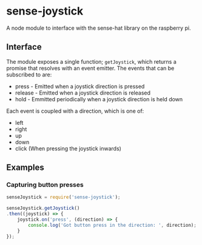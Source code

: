 # sense-joystick

A node module to interface with the sense-hat library on the raspberry pi.

## Interface

The module exposes a single function; `getJoystick`, which returns a promise
that resolves with an event emitter. The events that can be subscribed to are:

* press - Emitted when a joystick direction is pressed
* release - Emitted when a joystick direction is released
* hold - Emmitted periodically when a joystick direction is held down

Each event is coupled with a direction, which is one of:

* left
* right
* up
* down
* click (When pressing the joystick inwards)

## Examples

### Capturing button presses

```javascript
senseJoystick = require('sense-joystick');

senseJoystick.getJoystick()
.then((joystick) => {
	joystick.on('press', (direction) => {
		console.log('Got button press in the direction: ', direction);
	}
});
```

